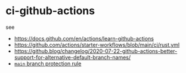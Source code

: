 # ci-github-actions

see

- https://docs.github.com/en/actions/learn-github-actions
- https://github.com/actions/starter-workflows/blob/main/ci/rust.yml
- https://github.blog/changelog/2020-07-22-github-actions-better-support-for-alternative-default-branch-names/
- [`main` branch protection rule](https://github.com/rust-sketches/ci-github-actions/settings/branches)
